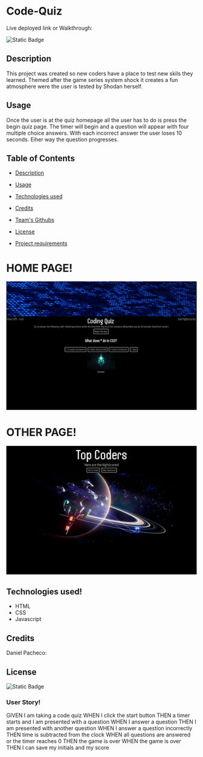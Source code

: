 # Code-Quiz


Live deployed link or Walkthrough: 

![Static Badge](https://img.shields.io/badge/MIT-license?label=license&labelColor=%2332CD30&color=%23A020F0&link=https%3A%2F%2Fopensource.org%2Flicense%2Fmit%2F)

## Description
This project was created so new coders have a place to test new skils they learned. Themed after the game series system shock it creates a fun atmosphere were the user is tested by Shodan herself. 


## Usage
Once the user is at the quiz homepage all the user has to do is press the begin quiz page. The timer will begin and a question will appear with four multiple choice answers. With each incorrect answer the user loses 10 seconds. Eiher way the question progresses. 


  ## Table of Contents

- [Description](#description)

- [Usage](#usage)

- [Technologies used](#technologies-used)

- [Credits](#credits)

- [Team's Githubs](#team-githubs)

- [License](#license)

- [Project requirements](#project-requirements)

# HOME PAGE!
![HOME PAGE](./assets/img/Homepage.png)

# OTHER PAGE!
![OTHER PAGE](./assets/img/Highscore%20page.png)




## Technologies used!
- HTML
- CSS
- Javascript

## Credits
Daniel Pacheco: 

## License
![Static Badge](https://img.shields.io/badge/MIT-license?label=license&labelColor=%2332CD30&color=%23A020F0&link=https%3A%2F%2Fopensource.org%2Flicense%2Fmit%2F)




### User Story!

GIVEN I am taking a code quiz
WHEN I click the start button
THEN a timer starts and I am presented with a question
WHEN I answer a question
THEN I am presented with another question
WHEN I answer a question incorrectly
THEN time is subtracted from the clock
WHEN all questions are answered or the timer reaches 0
THEN the game is over
WHEN the game is over
THEN I can save my initials and my score